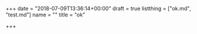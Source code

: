 +++
date = "2018-07-09T13:36:14+00:00"
draft = true
listthing = ["ok.md", "test.md"]
name = ""
title = "ok"

+++
